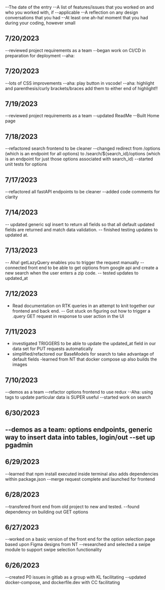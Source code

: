 --The date of the entry
--A list of features/issues that you worked on and who you worked with, if --applicable
--A reflection on any design conversations that you had
--At least one ah-ha! moment that you had during your coding, however small

## 7/20/2023

--reviewed project requirements as a team
--began work on CI/CD in preparation for deployment
--aha:

## 7/20/2023

--lots of CSS improvements
--aha: play button in vscode!
--aha: highlight and parenthesis/curly brackets/braces add them to either end of highlight!!

## 7/19/2023

--reviewed project requirements as a team
--updated ReadMe
--Built Home page

## 7/18/2023

--refactored search frontend to be cleaner
--changed redirect from /options (which is an endpoint for all options) to /search/${search_id}/options (which is an endpoint for just those options associated with search_id)
--started unit tests for options

## 7/17/2023

--refactored all fastAPI endpoints to be cleaner
--added code comments for clarity

## 7/14/2023

-- updated generic sql insert to return all fields so that all default updated fields are returned and match data validation.
-- finished testing updates to updated at.

## 7/13/2023

-- Aha! getLazyQuery enables you to trigger the request manually
--connected front end to be able to get oiptions from google api and create a new search when the user enters a zip code.
-- tested updates to updated_at

## 7/12/2023

- Read documentation on RTK queries in an attempt to knit together our frontend and back end.
  -- Got stuck on figuring out how to trigger a .query GET request in response to user action in the UI

## 7/11/2023

- investigated TRIGGERS to be able to update the updated_at field in our data set for PUT requests automatically
- simplified/refactored our BaseModels for search to take advantage of default fields
  -learned from NT that docker compose up also builds the images

## 7/10/2023

--demos as a team
--refactor options frontend to use redux
--Aha: using tags to update particular data is SUPER useful
--started work on search

## 6/30/2023

--demos as a team: options endpoints, generic way to insert data into tables, login/out
--set up pgadmin
--

## 6/29/2023

--learned that npm install executed inside terminal also adds dependencies within package.json
--merge request complete and launched for frontend

## 6/28/2023

--transfered front end from old project to new and tested.
--found dependency on building out GET options

## 6/27/2023

--worked on a basic version of the front end for the option selection page based upon Figma designs from NT
--researched and selected a swipe module to support swipe selection functionality

## 6/26/2023

--created P0 issues in gitlab as a group with KL facilitating
--updated docker-compose, and dockerfile.dev with CC facilitating
